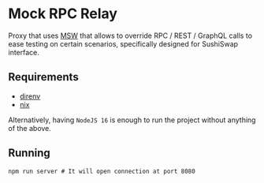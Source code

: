 # Mock RPC Relay

Proxy that uses [MSW](https://mswjs.io/) that allows to override RPC / REST / GraphQL calls to ease testing on certain scenarios, specifically designed for SushiSwap interface.

## Requirements

* [direnv](https://github.com/direnv/direnv)
* [nix](https://nixos.org/download.html)

Alternatively, having `NodeJS 16` is enough to run the project without anything of the above.

## Running

```shell
npm run server # It will open connection at port 8080
```